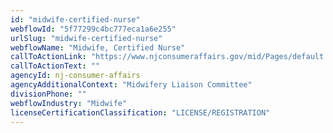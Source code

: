```yaml
---
id: "midwife-certified-nurse"
webflowId: "5f77299c4bc777eca1a6e255"
urlSlug: "midwife-certified-nurse"
webflowName: "Midwife, Certified Nurse"
callToActionLink: "https://www.njconsumeraffairs.gov/mid/Pages/default.aspx"
callToActionText: ""
agencyId: nj-consumer-affairs
agencyAdditionalContext: "Midwifery Liaison Committee"
divisionPhone: ""
webflowIndustry: "Midwife"
licenseCertificationClassification: "LICENSE/REGISTRATION"
---
```

